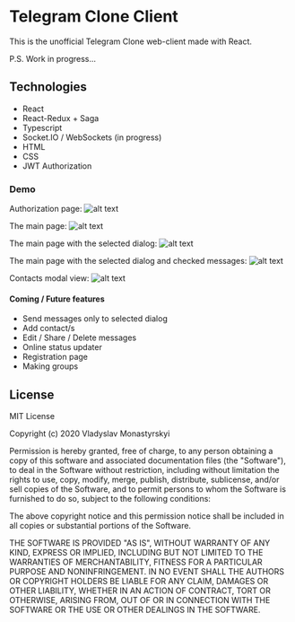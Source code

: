 # Telegram Clone Client

This is the unofficial Telegram Clone web-client made with React.

P.S. Work in progress...

## Technologies

- React  
- React-Redux + Saga  
- Typescript  
- Socket.IO / WebSockets (in progress)  
- HTML  
- CSS
- JWT Authorization

### Demo

Authorization page:
![alt text](https://i.yapx.ru/IarU3.png)

The main page:
![alt text](https://i.yapx.ru/IavAA.png)

The main page with the selected dialog:
![alt text](https://i.yapx.ru/IavAZ.png)

The main page with the selected dialog and checked messages:
![alt text](https://i.yapx.ru/IavDR.png)

Contacts modal view:
![alt text](https://i.yapx.ru/IavDc.png)

#### Coming / Future features

- Send messages only to selected dialog
- Add contact/s
- Edit / Share / Delete messages
- Online status updater
- Registration page
- Making groups

## License

MIT License

Copyright (c) 2020 Vladyslav Monastyrskyi

Permission is hereby granted, free of charge, to any person obtaining a copy
of this software and associated documentation files (the "Software"), to deal
in the Software without restriction, including without limitation the rights
to use, copy, modify, merge, publish, distribute, sublicense, and/or sell
copies of the Software, and to permit persons to whom the Software is
furnished to do so, subject to the following conditions:

The above copyright notice and this permission notice shall be included in all
copies or substantial portions of the Software.

THE SOFTWARE IS PROVIDED "AS IS", WITHOUT WARRANTY OF ANY KIND, EXPRESS OR
IMPLIED, INCLUDING BUT NOT LIMITED TO THE WARRANTIES OF MERCHANTABILITY,
FITNESS FOR A PARTICULAR PURPOSE AND NONINFRINGEMENT. IN NO EVENT SHALL THE
AUTHORS OR COPYRIGHT HOLDERS BE LIABLE FOR ANY CLAIM, DAMAGES OR OTHER
LIABILITY, WHETHER IN AN ACTION OF CONTRACT, TORT OR OTHERWISE, ARISING FROM,
OUT OF OR IN CONNECTION WITH THE SOFTWARE OR THE USE OR OTHER DEALINGS IN THE
SOFTWARE.

